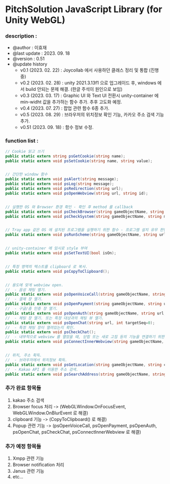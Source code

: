# PitchSolution JavaScript Library (for Unity WebGL)

### description :

- @author : 이효재
- @last update : 2023. 09. 18
- @version : 0.51
- @update history
    * v0.1 (2023. 02. 22) : Joycollab 에서 사용하던 클래스 정리 및 통합 (진행 중)
    * v0.2 (2023. 02. 28) : unity 2021.3.13f1 으로 업그레이드 후, windows 에서 build 안되는 문제 해결. (한글 주석이 원인으로 보임)
    * v0.3 (2023. 03. 17) : Graphic UI 와 Text UI 전환시 unity-container 에 min-widht 값을 추가하는 함수 추가. 추후 고도화 예정.
    * v0.4 (2023. 07. 27) : 팝업 관련 함수 6종 추가. 
    * v0.5 (2023. 08. 29) : 브라우저의 위치정보 확인 기능, 카카오 주소 검색 기능 추가. 
    * v0.51 (2023. 09. 18) : 함수 정보 수정.


### function list :

``` c#
// Cookie 읽고 쓰기
public static extern string psGetCookie(string name);
public static extern void psSetCookie(string name, string value);


// 간단한 window 함수
public static extern void psAlert(string message);
public static extern void psLog(string message);
public static extern void psRedirection(string url);
public static extern void psOpenWebview(string url, string id);


// 실행한 OS 와 Browser 환경 확인 - 확인 후 method 를 callback
public static extern void psCheckBrowser(string gameObjectName, string methodName);
public static extern void psCheckSystem(string gameObjectName, string methodName);


// Tray app 같은 OS 에 설치된 프로그램을 실행하기 위한 함수 - 프로그램 설치 유무 판단 후 method 를 callback
public static extern void psRunScheme(string gameObjectName, string url, string methodName);


// unity-container 에 임시로 style 부여
public static extern void psSetTextUI(bool isOn);


// 특정 영역의 텍스트를 clipboard 로 복사.
public static extern void psCopyToClipboard();


// 용도에 맞게 webview open.
//  - 음성 채팅 열기.
public static extern void psOpenVoiceCall(string gameObjectName, string url, string receivedMethodName);
//  - 결제 창 열기.
public static extern void psOpenPayment(string gameObjectName, string url, string doneMethodName);
//  - 구글/줌 인증 창 열기.
public static extern void psOpenAuth(string gameObjectName, string url, string callbackMethodName); 
//  - 채팅 창 열기. 또는 특정 대상과의 채팅 뷰 열기.
public static extern void psOpenChat(string url, int targetSeq=0);             
//  - 특정 채팅 창이 열려있는지 확인.
public static extern void psCheckChat();            
//  - 내부적으로 webview 를 열었을 때, 닫힘 또는 새로 고침 등의 기능을 연결하기 위한 함수.
public static extern void psConnectInnerWebview(string gameObjectName, string closeMethodName);  


// 위치, 주소 획득.
//  - 브라우저에서 위치정보 획득.
public static extern void psGetLocation(string gameObjectName, string callbackMethodName);
//  - Kakao API 를 이용한 주소 검색.
public static extern void psSearchAddress(string gameObjectName, string callbackMethodName);
```

### 추가 완료 항목들
1. kakao 주소 검색
2. Browser focus 처리 -> (WebGLWindow.OnFocusEvent, WebGLWindow.OnBlurEvent 로 해결)
3. clipboard 기능 -> (CopyToClipboard() 로 해결)
4. Popup 관련 기능 -> (psOpenVoiceCall, psOpenPayment, psOpenAuth, psOpenChat, psCheckChat, psConnectInnerWebview 로 해결)


### 추가 예정 항목들
1. Xmpp 관련 기능
2. Browser notification 처리
3. Janus 관련 기능
4. etc...
